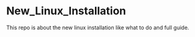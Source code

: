 # New_Linux_Installation
This repo is about the new linux installation like what to do and full guide.
